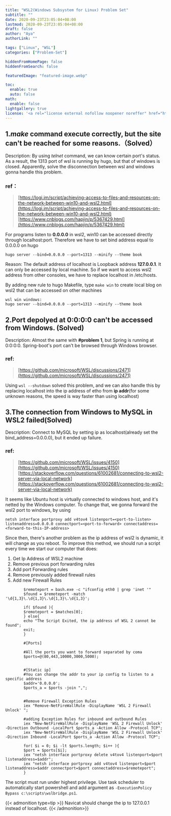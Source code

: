 ```yaml
---
title: "WSL2(Windows Subsystem for Linux) Problem Set"
subtitle: ""
date: 2020-09-23T23:05:04+08:00
lastmod: 2020-09-23T23:05:04+08:00
draft: false
author: "Aya"
authorLink: ""

tags: ["Linux", "WSL"]
categories: ["Problem-Set"]

hiddenFromHomePage: false
hiddenFromSearch: false

featuredImage: "featured-image.webp"

toc:
  enable: true
  auto: false
math:
  enable: false
lightgallery: true
license: '<a rel="license external nofollow noopener noreffer" href="https://creativecommons.org/licenses/by-nc/4.0/" target="_blank">CC BY-NC 4.0</a>'
---
```


<!--more-->
## 1._make_ command execute correctly, but the site can't be reached for some reasons.（Solved）

Description: By using _telnet_ command, we can know certain port's status. As a result, the 1313 port of wsl is running by hugo, but that of windows is closed. Apparently, solve the disconnection between wsl and windows gonna handle this problem.

### ref：  
>[https://logi.im/script/achieving-access-to-files-and-resources-on-the-network-between-win10-and-wsl2.html](https://logi.im/script/achieving-access-to-files-and-resources-on-the-network-between-win10-and-wsl2.html)  
[https://www.cnblogs.com/hapjin/p/5367429.html](https://www.cnblogs.com/hapjin/p/5367429.html)

For programs listen to **0.0.0.0** in wsl2, win10 can be accessed directly through localhost:port. Therefore we have to set bind address equal to 0.0.0.0 on hugo

    hugo server --bind=0.0.0.0 --port=1313 --minify --theme book 

Reason: The default address of localhost is Loopback address **127.0.0.1**. It can only be accessed by local machine. So if we want to access wsl2 address from other consoles, we have to replace localhost in /etc/hosts.

By adding new rule to hugo Makefile, type `make win` to create local blog on wsl2 that can be accessed on other machines

    wsl win windows:  
    hugo server --bind=0.0.0.0 --port=1313 --minify --theme book  

## 2.Port depolyed at 0:0:0:0 can't be accessed from Windows. (Solved)

Description: Almost the same with **#problem 1**, but Spring is running at 0:0:0:0. Spring-boot's port can't be browsed through Windows browser. 

### ref:
>[https://github.com/microsoft/WSL/discussions/2471](https://github.com/microsoft/WSL/discussions/2471)

Using `wsl --shutdown` solved this problem, and we can also handle this by replacing localhost into the ip address of etho from **ip addr**(for some unknown reasons, the speed is way faster than using localhost)


## 3.The connection from Windows to MySQL in WSL2 failed(Solved)

Description: Connect to MySQL by setting ip as localhost(already set the bind_address=0.0.0.0), but it ended up failure.

### ref:
>[https://github.com/microsoft/WSL/issues/4150](https://github.com/microsoft/WSL/issues/4150)  
>[https://stackoverflow.com/questions/61002681/connecting-to-wsl2-server-via-local-network](https://stackoverflow.com/questions/61002681/connecting-to-wsl2-server-via-local-network)

It seems like Ubuntu host is virtually connected to windows host, and it's netted by the Windows computer. To change that, we gonna forward the wsl2 port to windows, by using

    netsh interface portproxy add v4tov4 listenport=<port-to-listen> listenaddress=0.0.0.0 connectport=<port-to-forward> connectaddress=<forward-to-this-IP-address>

Since then, there's another problem as the ip address of wsl2 is dynamic, it will change as you reboot. To improve this method, we should run a script every time we start our computer that does:
1. Get Ip Address of WSL2 machine
2. Remove previous port forwarding rules
3. Add port Forwarding rules
4. Remove previously added firewall rules
5. Add new Firewall Rules

```Script
        $remoteport = bash.exe -c "ifconfig eth0 | grep 'inet '"
        $found = $remoteport -match '\d{1,3}\.\d{1,3}\.\d{1,3}\.\d{1,3}';

        if( $found ){
        $remoteport = $matches[0];
        } else{
        echo "The Script Exited, the ip address of WSL 2 cannot be found";
        exit;
        }

        #[Ports]

        #All the ports you want to forward separated by coma
        $ports=@(80,443,10000,3000,5000);


        #[Static ip]
        #You can change the addr to your ip config to listen to a specific address
        $addr='0.0.0.0';
        $ports_a = $ports -join ",";


        #Remove Firewall Exception Rules
        iex "Remove-NetFireWallRule -DisplayName 'WSL 2 Firewall Unlock' ";

        #adding Exception Rules for inbound and outbound Rules
        iex "New-NetFireWallRule -DisplayName 'WSL 2 Firewall Unlock' -Direction Outbound -LocalPort $ports_a -Action Allow -Protocol TCP";
        iex "New-NetFireWallRule -DisplayName 'WSL 2 Firewall Unlock' -Direction Inbound -LocalPort $ports_a -Action Allow -Protocol TCP";

        for( $i = 0; $i -lt $ports.length; $i++ ){
        $port = $ports[$i];
        iex "netsh interface portproxy delete v4tov4 listenport=$port listenaddress=$addr";
        iex "netsh interface portproxy add v4tov4 listenport=$port listenaddress=$addr connectport=$port connectaddress=$remoteport";
        }
```
The script must run under highest privilege. Use task scheduler to automatically start powershell and add argument as `-ExecutionPolicy Bypass c:\scripts\wslbridge.ps1`.

{{< admonition type=tip >}}
  Navicat should change the ip to 127.0.0.1 instead of localhost.
{{< /admonition>}}